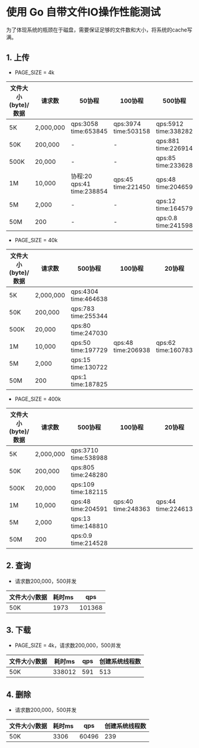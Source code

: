 # 使用 Go 自带文件IO操作性能测试

为了体现系统的瓶颈在于磁盘，需要保证足够的文件数和大小，将系统的cache写满。

## 1. 上传

- PAGE_SIZE = 4k

|文件大小(byte)/数据|请求数|50协程|100协程|500协程|1000协程|
|--|--|--|--|--|--|
|5K|2,000,000|qps:3058 time:653845|qps:3974 time:503158|qps:5912 time:338282|qps:4085 time:489587|
|50K|200,000|-|-|qps:881 time:226914|-|
|500K|20,000|-|-|qps:85 time:233628|-|
|1M|10,000|协程:20 qps:41 time:238854|qps:45 time:221450|qps:48 time:204659|协程:2500 qps:46 time:217310|
|5M|2,000|-|-|qps:12 time:164579|-|
|50M|200|-|-|qps:0.8 time:241598|-|

- PAGE_SIZE = 40k

|文件大小(byte)/数据|请求数|500协程|100协程|20协程|2500协程|
|--|--|--|--|--|--|
|5K|2,000,000|qps:4304 time:464638|
|50K|200,000|qps:783 time:255344|
|500K|20,000|qps:80 time:247030|
|1M|10,000|qps:50 time:197729|qps:48 time:206938|qps:62 time:160783|qps:40 time:250057|
|5M|2,000|qps:15 time:130722|
|50M|200|qps:1 time:187825|

- PAGE_SIZE = 400k

|文件大小(byte)/数据|请求数|500协程|100协程|20协程|2500协程|
|--|--|--|--|--|--|
|5K|2,000,000|qps:3710 time:538988|
|50K|200,000|qps:805 time:248280|
|500K|20,000|qps:109 time:182115|
|1M|10,000|qps:48 time:204591|qps:40 time:248363|qps:44 time:224613|qps:28 time:351511|
|5M|2,000|qps:13 time:148810|
|50M|200|qps:0.9 time:214528|

## 2. 查询

- 请求数200,000，500并发

|文件大小/数据|耗时ms|qps|
|--|--|--|
|50K|1973|101368|

## 3. 下载

- PAGE_SIZE = 4k，请求数200,000，500并发

|文件大小/数据|耗时ms|qps|创建系统线程数|
|--|--|--|--|
|50K|338012|591|513|

## 4. 删除

- 请求数200,000，500并发

|文件大小/数据|耗时ms|qps|创建系统线程数|
|--|--|--|--|
|50K|3306|60496|239|
